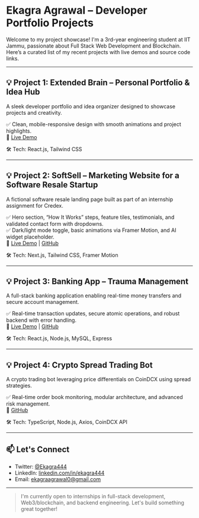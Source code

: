 # Ekagra Agrawal – Developer Portfolio Projects

Welcome to my project showcase! I'm a 3rd-year engineering student at IIT Jammu, passionate about Full Stack Web Development and Blockchain. Here’s a curated list of my recent projects with live demos and source code links.

---

## 💡 Project 1: Extended Brain – Personal Portfolio & Idea Hub  
A sleek developer portfolio and idea organizer designed to showcase projects and creativity.

✅ Clean, mobile-responsive design with smooth animations and project highlights.  
🔗 [Live Demo](https://react-extended-brain-u4n1.vercel.app/)

🛠️ Tech: React.js, Tailwind CSS

---

## 💡 Project 2: SoftSell – Marketing Website for a Software Resale Startup  
A fictional software resale landing page built as part of an internship assignment for Credex.

✅ Hero section, “How It Works” steps, feature tiles, testimonials, and validated contact form with dropdowns.  
✅ Dark/light mode toggle, basic animations via Framer Motion, and AI widget placeholder.  
🔗 [Live Demo]([https://soft-sell-landing-page-theta.vercel.app/](https://soft-sell-landing-page-theta.vercel.app/)) | [GitHub](https://github.com/Ekagra444/SoftSell-LandingPage)

🛠️ Tech: Next.js, Tailwind CSS, Framer Motion

---

## 💡 Project 3: Banking App – Trauma Management  
A full-stack banking application enabling real-time money transfers and secure account management.

✅ Real-time transaction updates, secure atomic operations, and robust backend with error handling.  
🔗 [Live Demo](https://basic-payment-trauma-management.vercel.app/) | [GitHub](https://github.com/Ekagra444/basicPayment_traumaManagement)

🛠️ Tech: React.js, Node.js, MySQL, Express

---

## 💡 Project 4: Crypto Spread Trading Bot  
A crypto trading bot leveraging price differentials on CoinDCX using spread strategies.

✅ Real-time order book monitoring, modular architecture, and advanced risk management.  
🔗 [GitHub](https://github.com/Ekagra444/spread-trading-bot)

🛠️ Tech: TypeScript, Node.js, Axios, CoinDCX API

---

## 📫 Let's Connect

- Twitter: [@Ekagra444](https://twitter.com/Ekagra444)
- LinkedIn: [linkedin.com/in/ekagra444](https://www.linkedin.com/in/ekagra444/)
- Email: ekagraagrawal0@gmail.com

---

> I'm currently open to internships in full-stack development, Web3/blockchain, and backend engineering. Let's build something great together!
